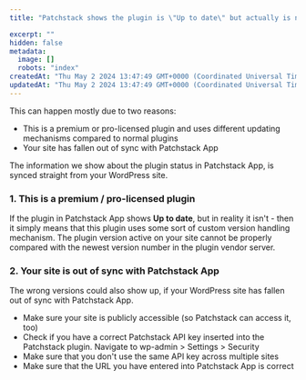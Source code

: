 ```yaml
---
title: "Patchstack shows the plugin is \"Up to date\" but actually is not"

excerpt: ""
hidden: false
metadata: 
  image: []
  robots: "index"
createdAt: "Thu May 2 2024 13:47:49 GMT+0000 (Coordinated Universal Time)"
updatedAt: "Thu May 2 2024 13:47:49 GMT+0000 (Coordinated Universal Time)"
---
```


This can happen mostly due to two reasons:
* This is a premium or pro-licensed plugin and uses different updating mechanisms compared to normal plugins
* Your site has fallen out of sync with Patchstack App

The information we show about the plugin status in Patchstack App, is synced straight from your WordPress site.


### 1. This is a premium / pro-licensed plugin

If the plugin in Patchstack App shows **Up to date**, but in reality it isn't - then it simply means that this plugin uses some sort of custom version handling mechanism. The plugin version active on your site cannot be properly compared with the newest version number in the plugin vendor server.


### 2. Your site is out of sync with Patchstack App

The wrong versions could also show up, if your WordPress site has fallen out of sync with Patchstack App.

* Make sure your site is publicly accessible (so Patchstack can access it, too)
* Check if you have a correct Patchstack API key inserted into the Patchstack plugin. 
Navigate to wp-admin > Settings > Security
* Make sure that you don't use the same API key across multiple sites
* Make sure that the URL you have entered into Patchstack App is correct